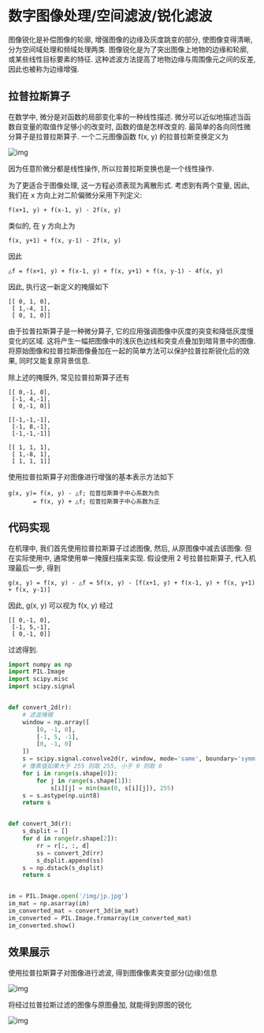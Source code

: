 # 数字图像处理/空间滤波/锐化滤波

图像锐化是补偿图像的轮廓, 增强图像的边缘及灰度跳变的部分, 使图像变得清晰, 分为空间域处理和频域处理两类. 图像锐化是为了突出图像上地物的边缘和轮廓, 或某些线性目标要素的特征. 这种滤波方法提高了地物边缘与周围像元之间的反差, 因此也被称为边缘增强.

## 拉普拉斯算子

在数学中, 微分是对函数的局部变化率的一种线性描述. 微分可以近似地描述当函数自变量的取值作足够小的改变时, 函数的值是怎样改变的. 最简单的各向同性微分算子是拉普拉斯算子. 一个二元图像函数 f(x, y) 的拉普拉斯变换定义为

![img](/img/pil/spatial_filter_sharpening/laplace.svg)

因为任意阶微分都是线性操作, 所以拉普拉斯变换也是一个线性操作.

为了更适合于图像处理, 这一方程必须表现为离散形式. 考虑到有两个变量, 因此, 我们在 x 方向上对二阶偏微分采用下列定义:

```text
f(x+1, y) + f(x-1, y) - 2f(x, y)
```

类似的, 在 y 方向上为

```text
f(x, y+1) + f(x, y-1) - 2f(x, y)
```

因此

```text
△f = f(x+1, y) + f(x-1, y) + f(x, y+1) + f(x, y-1) - 4f(x, y)
```

因此, 执行这一新定义的掩膜如下

```text
[[ 0, 1, 0],
 [ 1,-4, 1],
 [ 0, 1, 0]]
```

由于拉普拉斯算子是一种微分算子, 它的应用强调图像中灰度的突变和降低灰度慢变化的区域. 这将产生一幅把图像中的浅灰色边线和突变点叠加到暗背景中的图像. 将原始图像和拉普拉斯图像叠加在一起的简单方法可以保护拉普拉斯锐化后的效果, 同时又能复原背景信息.

除上述的掩膜外, 常见拉普拉斯算子还有

```text
[[ 0,-1, 0],
 [-1, 4,-1],
 [ 0,-1, 0]]
```

```text
[[-1,-1,-1],
 [-1, 8,-1],
 [-1,-1,-1]]
```

```text
[[ 1, 1, 1],
 [ 1,-8, 1],
 [ 1, 1, 1]]
```

使用拉普拉斯算子对图像进行增强的基本表示方法如下

```text
g(x, y)= f(x, y) - △f; 拉普拉斯算子中心系数为负
       = f(x, y) + △f; 拉普拉斯算子中心系数为正
```

## 代码实现

在机理中, 我们首先使用拉普拉斯算子过滤图像, 然后, 从原图像中减去该图像. 但在实际使用中, 通常使用单一掩膜扫描来实现. 假设使用 2 号拉普拉斯算子, 代入机理最后一步, 得到

```text
g(x, y) = f(x, y) - △f = 5f(x, y) - [f(x+1, y) + f(x-1, y) + f(x, y+1) + f(x, y-1)]
```

因此, g(x, y) 可以视为 f(x, y) 经过

```text
[[ 0,-1, 0],
 [-1, 5,-1],
 [ 0,-1, 0]]
```

过滤得到.

```py
import numpy as np
import PIL.Image
import scipy.misc
import scipy.signal


def convert_2d(r):
    # 滤波掩模
    window = np.array([
        [0, -1, 0],
        [-1, 5, -1],
        [0, -1, 0]
    ])
    s = scipy.signal.convolve2d(r, window, mode='same', boundary='symm')
    # 像素值如果大于 255 则取 255, 小于 0 则取 0
    for i in range(s.shape[0]):
        for j in range(s.shape[1]):
            s[i][j] = min(max(0, s[i][j]), 255)
    s = s.astype(np.uint8)
    return s


def convert_3d(r):
    s_dsplit = []
    for d in range(r.shape[2]):
        rr = r[:, :, d]
        ss = convert_2d(rr)
        s_dsplit.append(ss)
    s = np.dstack(s_dsplit)
    return s


im = PIL.Image.open('/img/jp.jpg')
im_mat = np.asarray(im)
im_converted_mat = convert_3d(im_mat)
im_converted = PIL.Image.fromarray(im_converted_mat)
im_converted.show()
```

## 效果展示

使用拉普拉斯算子对图像进行滤波, 得到图像像素突变部分(边缘)信息

![img](/img/pil/spatial_filter_sharpening/sample1.jpg)

将经过拉普拉斯过滤的图像与原图叠加, 就能得到原图的锐化

![img](/img/pil/spatial_filter_sharpening/sample2.jpg)
